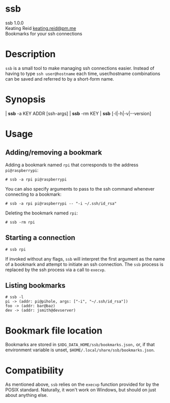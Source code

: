 # ssb
ssb 1.0.0  
Keating Reid <keating.reid@pm.me>  
Bookmarks for your ssh connections

# Description
`ssb` is a small tool to make managing ssh connections easier. Instead of
having to type `ssh user@hostname` each time, user/hostname combinations can
be saved and referred to by a short-form name.

# Synopsis
| **ssb** -a KEY ADDR [ssh-args] 
| **ssb** -rm KEY 
| **ssb** [-l|-h|-v|--version]

# Usage
## Adding/removing a bookmark
Adding a bookmark named `rpi` that corresponds to the address `pi@raspberrypi`:
```console
# ssb -a rpi pi@raspberrypi
```
You can also specify arguments to pass to the ssh command whenever connecting to a bookmark:
```console
# ssb -a rpi pi@raspberrypi -- "-i ~/.ssh/id_rsa" 
```
Deleting the bookmark named `rpi`:
```console
# ssb -rm rpi
```

## Starting a connection
```console
# ssb rpi
```
If invoked without any flags, `ssb` will interpret the first argument as the
name of a bookmark and attempt to initiate an ssh connection. The `ssb` process
is replaced by the ssh process via a call to `execvp`.

## Listing bookmarks
```console
# ssb -l
pi -> (addr: pi@pihole, args: ["-i", "~/.ssh/id_rsa"])
foo -> (addr: bar@baz)
dev -> (addr: jsmith@devserver)
```

# Bookmark file location
Bookmarks are stored in `$XDG_DATA_HOME/ssb/bookmarks.json,` or, if that
environment variable is unset, `$HOME/.local/share/ssb/bookmarks.json`.

# Compatibility
As mentioned above, `ssb` relies on the `execvp` function provided for by the
POSIX standard. Naturally, it won't work on Windows, but should on just about
anything else.
